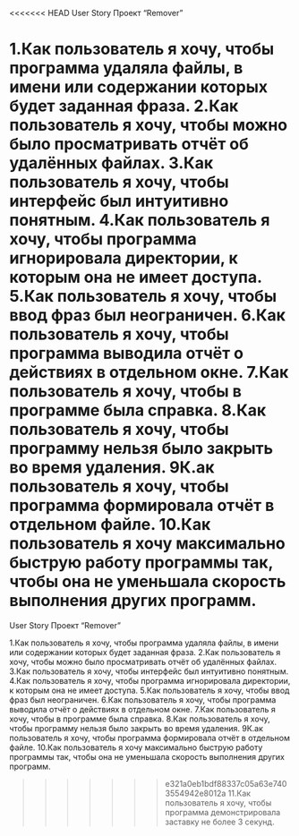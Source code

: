 <<<<<<< HEAD
User Story Проект “Remover”

1.Как пользователь я хочу, чтобы программа удаляла файлы, в имени или содержании которых будет заданная фраза.
2.Как пользователь я хочу, чтобы можно было просматривать отчёт об удалённых файлах.
3.Как пользователь я хочу, чтобы интерфейс был интуитивно понятным.
4.Как пользователь я хочу, чтобы программа игнорировала директории, к которым она не имеет доступа.
5.Как пользователь я хочу, чтобы ввод фраз был неограничен.
6.Как пользователь я хочу, чтобы программа выводила отчёт о действиях в отдельном окне.
7.Как пользователь я хочу, чтобы в программе была справка.
8.Как пользователь я хочу, чтобы программу нельзя было закрыть во время удаления.
9К.ак пользователь я хочу, чтобы программа формировала отчёт в отдельном файле.
10.Как пользователь я хочу максимально быструю работу программы так, чтобы она не уменьшала скорость выполнения других программ.
=======
User Story Проект “Remover”

1.Как пользователь я хочу, чтобы программа удаляла файлы, в имени или содержании которых будет заданная фраза.
2.Как пользователь я хочу, чтобы можно было просматривать отчёт об удалённых файлах.
3.Как пользователь я хочу, чтобы интерфейс был интуитивно понятным.
4.Как пользователь я хочу, чтобы программа игнорировала директории, к которым она не имеет доступа.
5.Как пользователь я хочу, чтобы ввод фраз был неограничен.
6.Как пользователь я хочу, чтобы программа выводила отчёт о действиях в отдельном окне.
7.Как пользователь я хочу, чтобы в программе была справка.
8.Как пользователь я хочу, чтобы программу нельзя было закрыть во время удаления.
9К.ак пользователь я хочу, чтобы программа формировала отчёт в отдельном файле.
10.Как пользователь я хочу максимально быструю работу программы так, чтобы она не уменьшала скорость выполнения других программ.
>>>>>>> e321a0eb1bdf88337c05a63e7403554942e8012a
11.Как пользователь я хочу, чтобы программа демонстрировала заставку не более 3 секунд.